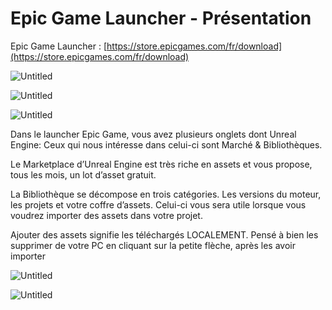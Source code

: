 # Epic Game Launcher - Présentation

Epic Game Launcher : [https://store.epicgames.com/fr/download](https://store.epicgames.com/fr/download)

![Untitled](Introduction%20ed0b79ec10bd4f55bceca469218d9b7e/Untitled.png)

![Untitled](Introduction%20ed0b79ec10bd4f55bceca469218d9b7e/Untitled%201.png)

![Untitled](Introduction%20ed0b79ec10bd4f55bceca469218d9b7e/Untitled%202.png)

Dans le launcher Epic Game, vous avez plusieurs onglets dont Unreal Engine:
Ceux qui nous intéresse dans celui-ci sont Marché & Bibliothèques.

Le Marketplace d’Unreal Engine est très riche en assets et vous propose, tous les mois, un lot d’asset gratuit.

La Bibliothèque se décompose en trois catégories. Les versions du moteur, les projets et votre coffre d’assets. Celui-ci vous sera utile lorsque vous voudrez importer des assets dans votre projet.

<div class="warning">

Ajouter des assets signifie les téléchargés LOCALEMENT. Pensé à bien les supprimer de votre PC en cliquant sur la petite flèche, après les avoir importer

</div>

![Untitled](Introduction%20ed0b79ec10bd4f55bceca469218d9b7e/Untitled%203.png)

![Untitled](Introduction%20ed0b79ec10bd4f55bceca469218d9b7e/Untitled%204.png)
